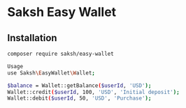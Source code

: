 # Saksh Easy Wallet

## Installation

```bash
composer require saksh/easy-wallet

Usage
use Saksh\EasyWallet\Wallet;

$balance = Wallet::getBalance($userId, 'USD');
Wallet::credit($userId, 100, 'USD', 'Initial deposit');
Wallet::debit($userId, 50, 'USD', 'Purchase'); 